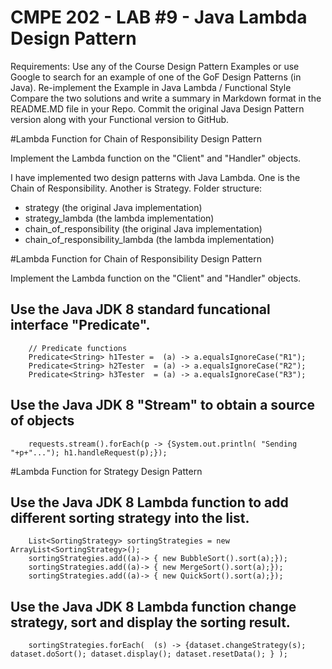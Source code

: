 # CMPE 202 - LAB #9 - Java Lambda Design Pattern
Requirements:
Use any of the Course Design Pattern Examples or use Google to search for an example of one of the GoF Design Patterns (in Java). Re-implement the Example in Java Lambda / Functional Style Compare the two solutions and write a summary in Markdown format in the README.MD file in your Repo. Commit the original Java Design Pattern version along with your Functional version to GitHub.

#Lambda Function for Chain of Responsibility Design Pattern

Implement the Lambda function on the "Client" and "Handler" objects.

I have implemented two design patterns with Java Lambda. One is the Chain of Responsibility. Another is Strategy. 
Folder structure: 
- strategy  (the original Java implementation)
- strategy_lambda  (the lambda implementation)
- chain_of_responsibility  (the original Java implementation)
- chain_of_responsibility_lambda  (the lambda implementation)


#Lambda Function for Chain of Responsibility Design Pattern

Implement the Lambda function on the "Client" and "Handler" objects. 

## Use the Java JDK 8 standard funcational interface "Predicate".  

        // Predicate functions
        Predicate<String> h1Tester =  (a) -> a.equalsIgnoreCase("R1");		
        Predicate<String> h2Tester  = (a) -> a.equalsIgnoreCase("R2");
        Predicate<String> h3Tester  = (a) -> a.equalsIgnoreCase("R3");
        
## Use the Java JDK 8 "Stream" to obtain a source of objects

        requests.stream().forEach(p -> {System.out.println( "Sending "+p+"..."); h1.handleRequest(p);});
        
#Lambda Function for Strategy Design Pattern

## Use the Java JDK 8 Lambda function to add different sorting strategy into the list.  

        List<SortingStrategy> sortingStrategies = new ArrayList<SortingStrategy>();
        sortingStrategies.add((a)-> { new BubbleSort().sort(a);});
        sortingStrategies.add((a)-> { new MergeSort().sort(a);});
        sortingStrategies.add((a)-> { new QuickSort().sort(a);});


## Use the Java JDK 8 Lambda function change strategy, sort and display the sorting result.  

        sortingStrategies.forEach(  (s) -> {dataset.changeStrategy(s); dataset.doSort(); dataset.display(); dataset.resetData(); } );     